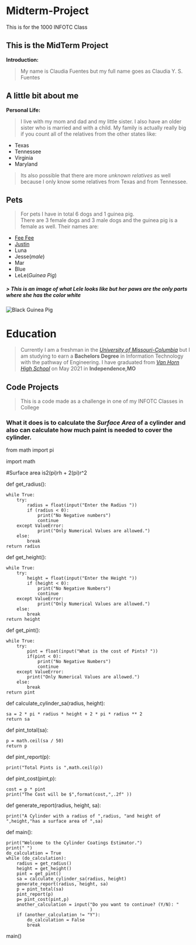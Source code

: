 # Midterm-Project
This is for the 1000 INFOTC Class

## This is the MidTerm Project
**Introduction:** 
> My name is Claudia Fuentes but my full name goes as Claudia Y. S. Fuentes

## A little bit about me

**Personal Life:** 
> I live with my mom and dad and my little sister. I also have an older sister who is married and with a child. My family is actually really big if you count all of the relatives from the other states like:
* Texas
* Tennessee
* Virginia
* Maryland
>Its also possible that there are more _unknown relatives_ as well because I only know some relatives from Texas and from Tennessee.

## **Pets**
> For pets I have in total 6 dogs and 1 guinea pig.  
> There are 3 female dogs and 3 male dogs and the guinea pig is a female as well. 
> Their names are:
* [Fee Fee](https://s3.amazonaws.com/cdn-origin-etr.akc.org/wp-content/uploads/2017/11/16105011/English-Cocker-Spaniel-Slide03.jpg)
* [Justin](https://imagesvc.meredithcorp.io/v3/mm/image?url=https%3A%2F%2Fstatic.onecms.io%2Fwp-content%2Fuploads%2Fsites%2F47%2F2021%2F03%2F09%2Fchihuahua-laying-down-wooden-floor-1675701502-2000.jpg)
* Luna
* Jesse(_male_)
* Mar
* Blue
* LeLe(_Guinea Pig_)
 ##### > This is an image of what Lele looks like but her paws are the only parts where she has the color white
![Black Guinea Pig](https://petsvills.com/wp-content/uploads/2020/08/male-black-guinea-pig-names-a.webp)
 


# Education
> Currently I am a freshman in the _[University of Missouri-Columbia](https://missouri.edu)_ but I am studying to earn a **Bachelors Degree** in Information Technology with the pathway of Engineering.
> I have graduated from _[Van Horn High School](https://sites.isdschools.org/vanhorn)_ on May 2021 in **Independence,MO**

## Code Projects
> This is a code made as a challenge in one of my INFOTC Classes in College
### What it does is to calculate the _Surface Area_ of a cylinder and also can calculate how much paint is needed to cover the cylinder.

 
 from math import pi
 
 import math
 
 #Surface area is2(pi)rh + 2(pi)r^2


def get_radius():
    
    while True:
        try:
            radius = float(input("Enter the Radius "))
            if (radius < 0):
                print("No Negative numbers")
                continue
        except ValueError:
                print("Only Numerical Values are allowed.")
        else:
            break
    return radius


def get_height():
    
    while True:
        try:
            height = float(input("Enter the Height "))
            if (height < 0):
                print("No Negative Numbers")
                continue
        except ValueError:
                print("Only Numerical Values are allowed.")
        else:
            break
    return height

def get_pint():
    
    while True:
        try:
            pint = float(input("What is the cost of Pints? "))
            if(pint < 0):
                print("No Negative Numbers")
                continue
        except ValueError:
            print("Only Numerical Values are allowed.")
        else:
            break
    return pint


def calculate_cylinder_sa(radius, height):
    
    sa = 2 * pi * radius * height + 2 * pi * radius ** 2
    return sa

def pint_total(sa):
    
    p = math.ceil(sa / 50)
    return p

def pint_report(p):
    
    print("Total Pints is ",math.ceil(p))

def pint_cost(pint,p):
    
    cost = p * pint
    print("The Cost will be $",format(cost,",.2f" ))

def generate_report(radius, height, sa):
    
    print("A Cylinder with a radius of ",radius, "and height of ",height,"has a surface area of ",sa)

def main():
    
    print("Welcome to the Cylinder Coatings Estimator.")
    print(" ")
    do_calculation = True
    while (do_calculation):
        radius = get_radius()
        height = get_height()
        pint = get_pint()
        sa = calculate_cylinder_sa(radius, height)
        generate_report(radius, height, sa)
        p = pint_total(sa)
        pint_report(p)
        p= pint_cost(pint,p)
        another_calculation = input("Do you want to continue? (Y/N): "
                                    )
        if (another_calculation != "Y"):
            do_calculation = False
            break
main()
